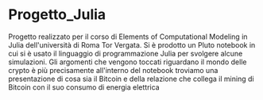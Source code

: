 # Progetto_Julia
Progetto realizzato per il corso di Elements of Computational Modeling in Julia dell'università di Roma Tor Vergata. Si è prodotto un Pluto notebook in cui si è usato il linguaggio di programmazione Julia per svolgere alcune simulazioni. Gli argomenti che vengono toccati riguardano il mondo delle crypto è più precisamente all'interno del notebook troviamo una presentazione di cosa sia il Bitcoin e della relazione che collega il mining di Bitcoin con il suo consumo di energia elettrica
